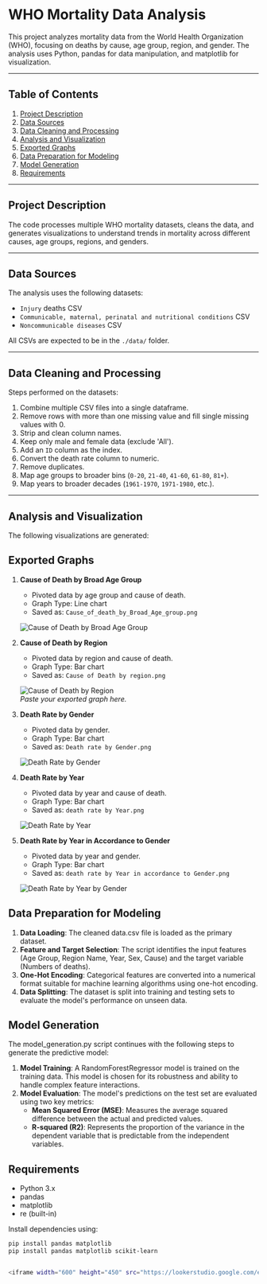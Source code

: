 # WHO Mortality Data Analysis

This project analyzes mortality data from the World Health Organization (WHO), focusing on deaths by cause, age group, region, and gender. The analysis uses Python, pandas for data manipulation, and matplotlib for visualization.

---

## Table of Contents
1. [Project Description](#project-description)
2. [Data Sources](#data-sources)
3. [Data Cleaning and Processing](#data-cleaning-and-processing)
4. [Analysis and Visualization](#analysis-and-visualization)
5. [Exported Graphs](#exported-graphs)
6. [Data Preparation for Modeling](#data-preparation-for-modeling)
7. [Model Generation](#model-generation)
8. [Requirements](#requirements)

---

## Project Description
The code processes multiple WHO mortality datasets, cleans the data, and generates visualizations to understand trends in mortality across different causes, age groups, regions, and genders.

---

## Data Sources
The analysis uses the following datasets:

- `Injury` deaths CSV
- `Communicable, maternal, perinatal and nutritional conditions` CSV
- `Noncommunicable diseases` CSV

All CSVs are expected to be in the `./data/` folder.

---

## Data Cleaning and Processing
Steps performed on the datasets:

1. Combine multiple CSV files into a single dataframe.
2. Remove rows with more than one missing value and fill single missing values with 0.
3. Strip and clean column names.
4. Keep only male and female data (exclude 'All').
5. Add an `ID` column as the index.
6. Convert the death rate column to numeric.
7. Remove duplicates.
8. Map age groups to broader bins (`0-20`, `21-40`, `41-60`, `61-80`, `81+`).
9. Map years to broader decades (`1961-1970`, `1971-1980`, etc.).

---

## Analysis and Visualization
The following visualizations are generated:

## Exported Graphs

1. **Cause of Death by Broad Age Group**
   - Pivoted data by age group and cause of death.
   - Graph Type: Line chart
   - Saved as: `Cause_of_death_by_Broad_Age_group.png`

   ![Cause of Death by Broad Age Group](./data/output/Cause_of_death_by_Broad_Age_group.png)  
   

2. **Cause of Death by Region**
   - Pivoted data by region and cause of death.
   - Graph Type: Bar chart
   - Saved as: `Cause of Death by region.png`

   ![Cause of Death by Region](./data/output/Cause_of_Death_by_region.png)  
   *Paste your exported graph here.*

3. **Death Rate by Gender**
   - Pivoted data by gender.
   - Graph Type: Bar chart
   - Saved as: `Death rate by Gender.png`

   ![Death Rate by Gender](./data/output/Death_rate_by_Gender.png)  
   

4. **Death Rate by Year**
   - Pivoted data by year and cause of death.
   - Graph Type: Bar chart
   - Saved as: `death rate by Year.png`

   ![Death Rate by Year](./data/output/death_rate_by_Year.png)  
  

5. **Death Rate by Year in Accordance to Gender**
   - Pivoted data by year and gender.
   - Graph Type: Bar chart
   - Saved as: `death rate by Year in accordance to Gender.png`

   ![Death Rate by Year by Gender](data/output/death_rate_by_Year_in_accordance_to_Gender.png)




## Data Preparation for Modeling

1. **Data Loading**: The cleaned data.csv file is loaded as the primary dataset.  
2. **Feature and Target Selection**: The script identifies the input features (Age Group, Region Name, Year, Sex, Cause) and the target variable (Numbers of deaths).  
3. **One-Hot Encoding**: Categorical features are converted into a numerical format suitable for machine learning algorithms using one-hot encoding.  
4. **Data Splitting**: The dataset is split into training and testing sets to evaluate the model's performance on unseen data.


## Model Generation

The model\_generation.py script continues with the following steps to generate the predictive model:

1. **Model Training**: A RandomForestRegressor model is trained on the training data. This model is chosen for its robustness and ability to handle complex feature interactions.  
2. **Model Evaluation**: The model's predictions on the test set are evaluated using two key metrics:  
   * **Mean Squared Error (MSE)**: Measures the average squared difference between the actual and predicted values.  
   * **R-squared (**R2**)**: Represents the proportion of the variance in the dependent variable that is predictable from the independent variables.


## Requirements
- Python 3.x
- pandas
- matplotlib
- re (built-in)

Install dependencies using:

```bash
pip install pandas matplotlib 
pip install pandas matplotlib scikit-learn


<iframe width="600" height="450" src="https://lookerstudio.google.com/embed/reporting/4b4ffb2c-a883-40c0-8738-53d89250cd63/page/sLEXF" frameborder="0" style="border:0" allowfullscreen sandbox="allow-storage-access-by-user-activation allow-scripts allow-same-origin allow-popups allow-popups-to-escape-sandbox"></iframe>



